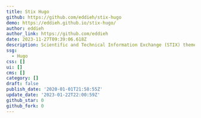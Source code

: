 ```yaml
---
title: Stix Hugo
github: https://github.com/eddieh/stix-hugo
demo: https://eddieh.github.io/stix-hugo/
author: eddieh
author_link: https://github.com/eddieh
date: 2023-11-27T09:39:06.618Z
description: Scientific and Technical Information Exchange (STIX) theme for Hugo
ssg:
  - Hugo
css: []
ui: []
cms: []
category: []
draft: false
publish_date: '2020-01-01T21:58:55Z'
update_date: '2023-01-22T22:00:59Z'
github_star: 0
github_fork: 0
---
```

